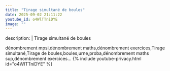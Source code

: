 ```yaml
---
title: "Tirage simultané de boules"
date: 2025-09-02 21:11:22 
youtube_id: o4WlTTniDYE
image: ""
---
```

description: |
  Tirage simultané de boules
  
  
  
  dénombrement mpsi,dénombrement maths,dénombrement exercices,Tirage simultané,Tirage de boules,boules,urne,proba,dénombrement maths sup,dénombrement exercices...
{% include youtube-privacy.html id="o4WlTTniDYE" %}
